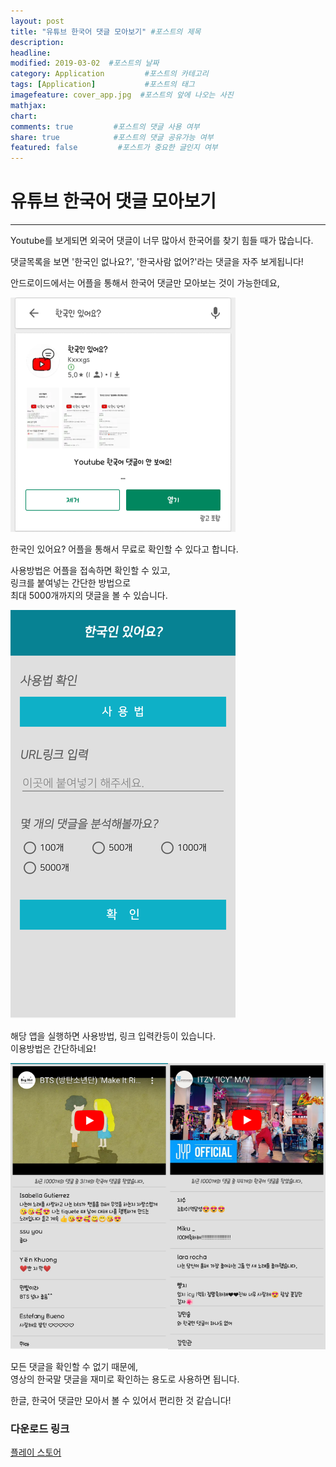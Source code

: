 ```yaml
---
layout: post
title: "유튜브 한국어 댓글 모아보기" #포스트의 제목
description:
headline:
modified: 2019-03-02  #포스트의 날짜
category: Application         #포스트의 카테고리
tags: [Application]           #포스트의 태그
imagefeature: cover_app.jpg  #포스트의 앞에 나오는 사진
mathjax:
chart:
comments: true         #포스트의 댓글 사용 여부
share: true            #포스트의 댓글 공유가능 여부
featured: false         #포스트가 중요한 글인지 여부
---
```


# 유튜브 한국어 댓글 모아보기

---------------------------------------

Youtube를 보게되면 외국어 댓글이 너무 많아서 한국어를 찾기 힘들 때가 많습니다.  

댓글목록을 보면 '한국인 없나요?', '한국사람 없어?'라는 댓글을 자주 보게됩니다!  

안드로이드에서는 어플을 통해서 한국어 댓글만 모아보는 것이 가능한데요,  

![APP1](/images/post/APP1.png "APP1")  

한국인 있어요? 어플을 통해서 무료로 확인할 수 있다고 합니다.  

사용방법은 어플을 접속하면 확인할 수 있고,  
링크를 붙여넣는 간단한 방법으로  
최대 5000개까지의 댓글을 볼 수 있습니다.  

![APP2](/images/post/APP2.png "APP2")  

​해당 앱을 실행하면 사용방법, 링크 입력칸등이 있습니다.  
이용방법은 간단하네요!  

![APP3](/images/post/APP3.png "APP3")  

모든 댓글을 확인할 수 없기 때문에,  
영상의 한국말 댓글을 재미로 확인하는 용도로 사용하면 됩니다.  

​한글, 한국어 댓글만 모아서 볼 수 있어서 편리한 것 같습니다!  

### 다운로드 링크  

[플레이 스토어](https://play.google.com/store/apps/details?id=com.kxxxgs.youtubekorcomment)  
